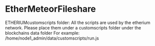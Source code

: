 # EtherMeteorFileshare

ETHERIUMcustomscripts folder: 
All the scripts are used by the etherium network. Please place them under a customscripts folder under the blockchains data folder 
For example: /home/node1_admin/data/customscripts/run.js
